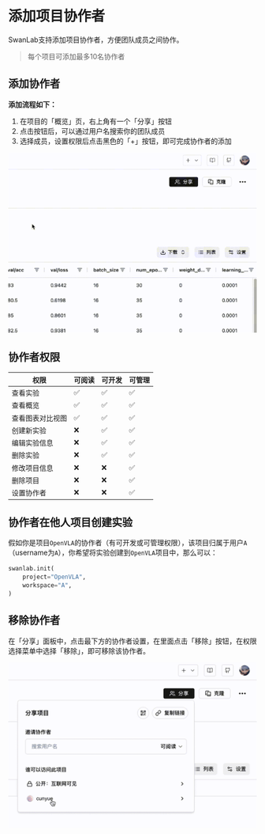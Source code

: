 # 添加项目协作者

SwanLab支持添加项目协作者，方便团队成员之间协作。

> 每个项目可添加最多10名协作者

## 添加协作者

**添加流程如下：**

1. 在项目的「概览」页，右上角有一个「分享」按钮
2. 点击按钮后，可以通过用户名搜索你的团队成员
3. 选择成员，设置权限后点击黑色的「+」按钮，即可完成协作者的添加

![](./add-collaborator/shared.gif)

## 协作者权限

| 权限 | 可阅读 | 可开发 | 可管理 |
| --- | --- | --- | --- |
| 查看实验 | ✅ | ✅ | ✅ |
| 查看概览 | ✅ | ✅ | ✅ |
| 查看图表对比视图 | ✅ | ✅ | ✅ |
| 创建新实验 | ❌ | ✅ | ✅ |
| 编辑实验信息 | ❌ | ✅ | ✅ |
| 删除实验 | ❌ | ✅ | ✅ |
| 修改项目信息 | ❌ | ❌ | ✅ |
| 删除项目 | ❌ | ❌ | ✅ |
| 设置协作者 | ❌ | ❌ | ✅ |

## 协作者在他人项目创建实验

假如你是项目`OpenVLA`的协作者（有可开发或可管理权限），该项目归属于用户`A`（username为`A`），你希望将实验创建到`OpenVLA`项目中，那么可以：

```python
swanlab.init(
    project="OpenVLA",
    workspace="A", 
)
```


## 移除协作者

在「分享」面板中，点击最下方的协作者设置，在里面点击「移除」按钮，在权限选择菜单中选择「移除」，即可移除该协作者。

![](./add-collaborator/remove.gif)